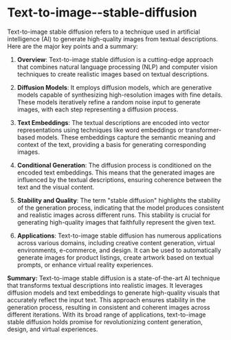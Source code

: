 # Text-to-image--stable-diffusion
Text-to-image stable diffusion refers to a technique used in artificial intelligence (AI) to generate high-quality images from textual descriptions. Here are the major key points and a summary:

1. **Overview**: Text-to-image stable diffusion is a cutting-edge approach that combines natural language processing (NLP) and computer vision techniques to create realistic images based on textual descriptions.

2. **Diffusion Models**: It employs diffusion models, which are generative models capable of synthesizing high-resolution images with fine details. These models iteratively refine a random noise input to generate images, with each step representing a diffusion process.

3. **Text Embeddings**: The textual descriptions are encoded into vector representations using techniques like word embeddings or transformer-based models. These embeddings capture the semantic meaning and context of the text, providing a basis for generating corresponding images.

4. **Conditional Generation**: The diffusion process is conditioned on the encoded text embeddings. This means that the generated images are influenced by the textual descriptions, ensuring coherence between the text and the visual content.

5. **Stability and Quality**: The term "stable diffusion" highlights the stability of the generation process, indicating that the model produces consistent and realistic images across different runs. This stability is crucial for generating high-quality images that faithfully represent the given text.

6. **Applications**: Text-to-image stable diffusion has numerous applications across various domains, including creative content generation, virtual environments, e-commerce, and design. It can be used to automatically generate images for product listings, create artwork based on textual prompts, or enhance virtual reality experiences.

**Summary:**
Text-to-image stable diffusion is a state-of-the-art AI technique that transforms textual descriptions into realistic images. It leverages diffusion models and text embeddings to generate high-quality visuals that accurately reflect the input text. This approach ensures stability in the generation process, resulting in consistent and coherent images across different iterations. With its broad range of applications, text-to-image stable diffusion holds promise for revolutionizing content generation, design, and virtual experiences.

